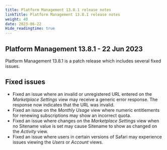 ```yaml
---
title: Platform Management 13.8.1 release notes
linkTitle: Platform Management 13.8.1 release notes
weight: 40
date: 2023-06-22
Hide_readingtime: true
---
```


## Platform Management 13.8.1 - 22 Jun 2023

Platform Management 13.8.1 is a patch release which includes several fixed issues.

## Fixed issues

* Fixed an issue where an invalid or unregistered URL entered on the *Marketplace Settings* view may receive a generic error response. The response now indicates that the URL was invalid.
* Fixed an issue on the *Monthly Usage* view where numeric entitlements for renewing subscriptions may show an incorrect quota.
* Fixed an issue where changes on the *Marketplace Settings* view when no Sitename value is set may cause Sitename to show as changed on the *Activity* view.
* Fixed an issue where users in certain versions of Safari may experience issues viewing the *Users* or *Account* views.
